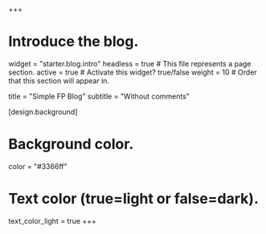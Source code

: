 +++
# Introduce the blog.
widget = "starter.blog.intro"
headless = true  # This file represents a page section.
active = true  # Activate this widget? true/false
weight = 10  # Order that this section will appear in.

title = "Simple FP Blog"
subtitle = "Without comments"

[design.background]
  # Background color.
  color = "#3366ff"

  # Text color (true=light or false=dark).
  text_color_light = true
+++
